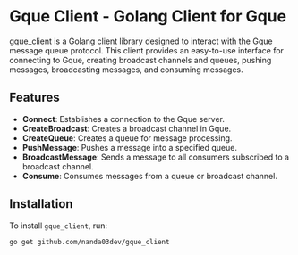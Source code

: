 # Gque Client - Golang Client for Gque

gque_client is a Golang client library designed to interact with the Gque message queue protocol. This client provides an easy-to-use interface for connecting to Gque, creating broadcast channels and queues, pushing messages, broadcasting messages, and consuming messages.

## Features

- **Connect**: Establishes a connection to the Gque server.
- **CreateBroadcast**: Creates a broadcast channel in Gque.
- **CreateQueue**: Creates a queue for message processing.
- **PushMessage**: Pushes a message into a specified queue.
- **BroadcastMessage**: Sends a message to all consumers subscribed to a broadcast channel.
- **Consume**: Consumes messages from a queue or broadcast channel.

## Installation

To install `gque_client`, run:

```bash
go get github.com/nanda03dev/gque_client

